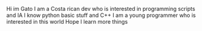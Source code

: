 Hi im Gato
I am a Costa rican dev who is interested in programming scripts and IA
I know python basic stuff and C++
I am a young programmer who is interested in this world
Hope I learn more things
